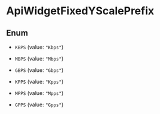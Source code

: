 

# ApiWidgetFixedYScalePrefix

## Enum


* `KBPS` (value: `"Kbps"`)

* `MBPS` (value: `"Mbps"`)

* `GBPS` (value: `"Gbps"`)

* `KPPS` (value: `"Kpps"`)

* `MPPS` (value: `"Mpps"`)

* `GPPS` (value: `"Gpps"`)



